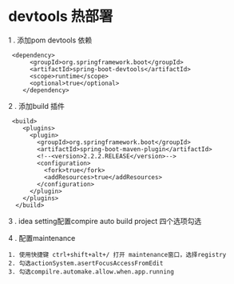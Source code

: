 # devtools 热部署
1 . 添加pom devtools 依赖
```
 <dependency>
      <groupId>org.springframework.boot</groupId>
      <artifactId>spring-boot-devtools</artifactId>
      <scope>runtime</scope>
      <optional>true</optional>
    </dependency>
```
2 . 添加build 插件
```
 <build>
    <plugins>
      <plugin>
        <groupId>org.springframework.boot</groupId>
        <artifactId>spring-boot-maven-plugin</artifactId>
        <!--<version>2.2.2.RELEASE</version>-->
        <configuration>
          <fork>true</fork>
          <addResources>true</addResources>
        </configuration>
      </plugin>
    </plugins>
  </build>
```
3 . idea setting配置compire auto build project 四个选项勾选

4 . 配置maintenance
```
1. 使用快捷键 ctrl+shift+alt+/ 打开 maintenance窗口，选择registry
2. 勾选actionSystem.asertFocusAccessFromEdit
3. 勾选compilre.automake.allow.when.app.running
```